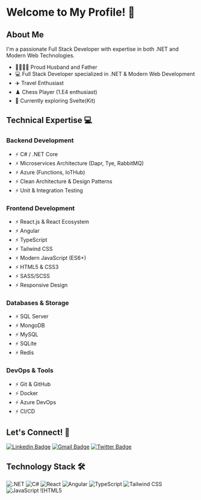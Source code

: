 # Welcome to My Profile! 👋

## About Me
I'm a passionate Full Stack Developer with expertise in both .NET and Modern Web Technologies.

- 👨‍👩‍👧‍👦 Proud Husband and Father
- 💻 Full Stack Developer specialized in .NET & Modern Web Development
- ✈️ Travel Enthusiast
- ♟️ Chess Player (1.E4 enthusiast)
- 🚀 Currently exploring Svelte(Kit)

## Technical Expertise 💻

### Backend Development
- ⚡ C# / .NET Core
- ⚡ Microservices Architecture (Dapr, Tye, RabbitMQ)
- ⚡ Azure (Functions, IoTHub)
- ⚡ Clean Architecture & Design Patterns
- ⚡ Unit & Integration Testing

### Frontend Development
- ⚡ React.js & React Ecosystem
- ⚡ Angular
- ⚡ TypeScript
- ⚡ Tailwind CSS
- ⚡ Modern JavaScript (ES6+)
- ⚡ HTML5 & CSS3
- ⚡ SASS/SCSS
- ⚡ Responsive Design

### Databases & Storage
- ⚡ SQL Server
- ⚡ MongoDB
- ⚡ MySQL
- ⚡ SQLite
- ⚡ Redis

### DevOps & Tools
- ⚡ Git & GitHub
- ⚡ Docker
- ⚡ Azure DevOps
- ⚡ CI/CD

## Let's Connect! 🤝
[![Linkedin Badge](https://img.shields.io/badge/-benzara.tahar-blue?style=?style=flat-square&logo=appveyor&logo=Linkedin&logoColor=white&link=https://www.linkedin.com/in/belahcen-benzara-tahar/)](https://www.linkedin.com/in/belahcen-benzara-tahar/)
[![Gmail Badge](https://img.shields.io/badge/benzara.tahar@gmail.com-c14438?style=?style=flat-square&logo=appveyor&logo=Gmail&logoColor=white&link=mailto:benzara.tahar@gmail.com)](mailto:benzara.tahar@gmail.com)
[![Twitter Badge](https://img.shields.io/twitter/follow/BenzaraTahar?style=social)](https://twitter.com/BenzaraTahar)

## Technology Stack 🛠️
![.NET](https://img.shields.io/badge/-dotnet-blue?style=plastic&logo=.net)
![C#](https://img.shields.io/badge/-CSharp-orange?style=plastic&logo=c)
![React](https://img.shields.io/badge/-React-61DAFB?style=plastic&logo=react&logoColor=black)
![Angular](https://img.shields.io/badge/-Angular-DD0031?style=plastic&logo=angular)
![TypeScript](https://img.shields.io/badge/-TypeScript-3178C6?style=plastic&logo=typescript&logoColor=white)
![Tailwind CSS](https://img.shields.io/badge/-Tailwind_CSS-38B2AC?style=plastic&logo=tailwind-css&logoColor=white)
![JavaScript](https://img.shields.io/badge/-JavaScript-F7DF1E?style=plastic&logo=javascript&logoColor=black)
![HTML5
